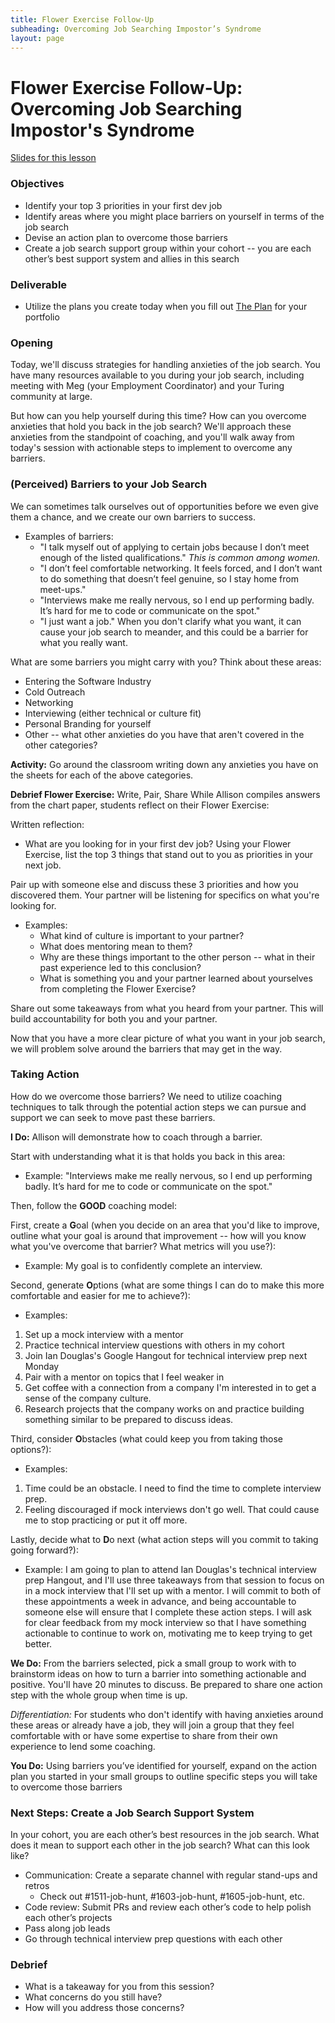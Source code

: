 ```yaml
---
title: Flower Exercise Follow-Up
subheading: Overcoming Job Searching Impostor’s Syndrome
layout: page
---
```


# Flower Exercise Follow-Up: Overcoming Job Searching Impostor's Syndrome

[Slides for this lesson](https://github.com/turingschool/professional_skills/blob/master/files/job_search_impostors_syndrome.pdf)

### Objectives

* Identify your top 3 priorities in your first dev job
* Identify areas where you might place barriers on yourself in terms of the job search
* Devise an action plan to overcome those barriers
* Create a job search support group within your cohort -- you are each other’s best support system and allies in this search

### Deliverable

* Utilize the plans you create today when you fill out [The Plan](https://github.com/turingschool/backend-curriculum-site/blob/gh-pages/module4/projects/the-plan/index.md) for your portfolio

### Opening
Today, we'll discuss strategies for handling anxieties of the job search. You have many resources available to you during your job search, including meeting with Meg (your Employment Coordinator) and your Turing community at large.

But how can you help yourself during this time? How can you overcome anxieties that hold you back in the job search? We'll approach these anxieties from the standpoint of coaching, and you'll walk away from today's session with actionable steps to implement to overcome any barriers. 

### (Perceived) Barriers to your Job Search
We can sometimes talk ourselves out of opportunities before we even give them a chance, and we create our own barriers to success.

* Examples of barriers:
	* "I talk myself out of applying to certain jobs because I don’t meet enough of the listed qualifications."
*This is common among women.*
	* "I don’t feel comfortable networking. It feels forced, and I don’t want to do something that doesn’t feel genuine, so I stay home from meet-ups."
	* "Interviews make me really nervous, so I end up performing badly. It’s hard for me to code or communicate on the spot."
	* "I just want a job." When you don't clarify what you want, it can cause your job search to meander, and this could be a barrier for what you really want. 

What are some barriers you might carry with you? Think about these areas:

* Entering the Software Industry
* Cold Outreach
* Networking
* Interviewing (either technical or culture fit)
* Personal Branding for yourself
* Other -- what other anxieties do you have that aren't covered in the other categories? 

**Activity:** 
Go around the classroom writing down any anxieties you have on the sheets for each of the above categories. 

**Debrief Flower Exercise:** Write, Pair, Share
While Allison compiles answers from the chart paper, students reflect on their Flower Exercise:

Written reflection:

* What are you looking for in your first dev job? Using your Flower Exercise, list the top 3 things that stand out to you as priorities in your next job. 

Pair up with someone else and discuss these 3 priorities and how you discovered them. Your partner will be listening for specifics on what you're looking for.

* Examples:
	* What kind of culture is important to your partner?
	* What does mentoring mean to them?
	* Why are these things important to the other person -- what in their past experience led to this conclusion?
	* What is something you and your partner learned about yourselves from completing the Flower Exercise?

Share out some takeaways from what you heard from your partner. This will build accountability for both you and your partner. 

Now that you have a more clear picture of what you want in your job search, we will problem solve around the barriers that may get in the way. 

### Taking Action
How do we overcome those barriers? We need to utilize coaching techniques to talk through the potential action steps we can pursue and support we can seek to move past these barriers. 

**I Do:**
Allison will demonstrate how to coach through a barrier. 

Start with understanding what it is that holds you back in this area:

* Example: "Interviews make me really nervous, so I end up performing badly. It’s hard for me to code or communicate on the spot."

Then, follow the **GOOD** coaching model:

First, create a **G**oal (when you decide on an area that you'd like to improve, outline what your goal is around that improvement -- how will you know what you've overcome that barrier? What metrics will you use?):

* Example: My goal is to confidently complete an interview. 

Second, generate **O**ptions (what are some things I can do to make this more comfortable and easier for me to achieve?):

* Examples: 
1. Set up a mock interview with a mentor
2. Practice technical interview questions with others in my cohort
3. Join Ian Douglas's Google Hangout for technical interview prep next Monday
4. Pair with a mentor on topics that I feel weaker in
5. Get coffee with a connection from a company I'm interested in to get a sense of the company culture.
6. Research projects that the company works on and practice building something similar to be prepared to discuss ideas.

Third, consider **O**bstacles (what could keep you from taking those options?):

* Examples: 
1. Time could be an obstacle. I need to find the time to complete interview prep.
2. Feeling discouraged if mock interviews don't go well. That could cause me to stop practicing or put it off more. 

Lastly, decide what to **D**o next (what action steps will you commit to taking going forward?):

* Example: I am going to plan to attend Ian Douglas's technical interview prep Hangout, and I'll use three takeaways from that session to focus on in a mock interview that I'll set up with a mentor. I will commit to both of these appointments a week in advance, and being accountable to someone else will ensure that I complete these action steps. I will ask for clear feedback from my mock interview so that I have something actionable to continue to work on, motivating me to keep trying to get better. 

**We Do:**
From the barriers selected, pick a small group to work with to brainstorm ideas on how to turn a barrier into something actionable and positive. You'll have 20 minutes to discuss. Be prepared to share one action step with the whole group when time is up. 

*Differentiation:*
For students who don't identify with having anxieties around these areas or already have a job, they will join a group that they feel comfortable with or have some expertise to share from their own experience to lend some coaching.

**You Do:**
Using barriers you’ve identified for yourself, expand on the action plan you started in your small groups to outline specific steps you will take to overcome those barriers

### Next Steps: Create a Job Search Support System
In your cohort, you are each other’s best resources in the job search.
What does it mean to support each other in the job search?
What can this look like?

* Communication: Create a separate channel with regular stand-ups and retros
	* Check out #1511-job-hunt, #1603-job-hunt, #1605-job-hunt, etc.
* Code review: Submit PRs and review each other’s code to help polish each other’s projects
* Pass along job leads
* Go through technical interview prep questions with each other

### Debrief
- What is a takeaway for you from this session?
- What concerns do you still have?
- How will you address those concerns?
